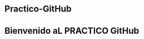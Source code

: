 # Practico-GitHub

<!DOCTYPE html>
<html lang="es">
<head>
    <meta charset="UTF-8">
    <title>Practico GitHub</title>
</head>
<body>
    <h1>Bienvenido aL PRACTICO GitHub</h1>
</body>
</html>
